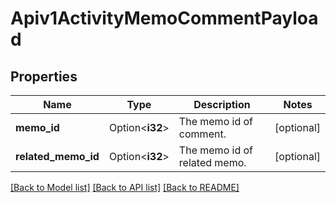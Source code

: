 # Apiv1ActivityMemoCommentPayload

## Properties

Name | Type | Description | Notes
------------ | ------------- | ------------- | -------------
**memo_id** | Option<**i32**> | The memo id of comment. | [optional]
**related_memo_id** | Option<**i32**> | The memo id of related memo. | [optional]

[[Back to Model list]](../README.md#documentation-for-models) [[Back to API list]](../README.md#documentation-for-api-endpoints) [[Back to README]](../README.md)


